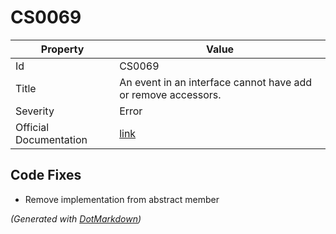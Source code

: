 # CS0069

| Property               | Value                                                             |
| ---------------------- | ----------------------------------------------------------------- |
| Id                     | CS0069                                                            |
| Title                  | An event in an interface cannot have add or remove accessors\.    |
| Severity               | Error                                                             |
| Official Documentation | [link](http://docs.microsoft.com/en-us/dotnet/csharp/misc/cs0069) |

## Code Fixes

* Remove implementation from abstract member

*\(Generated with [DotMarkdown](http://github.com/JosefPihrt/DotMarkdown)\)*